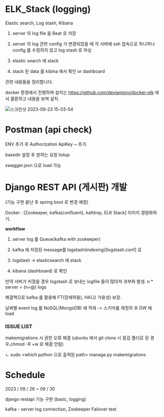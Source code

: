 # ELK_Stack (logging)
Elastic search, Log stash, Kibana 

1. server 의 log file 을 Beat 로 저장

2. server 의 log 관련 config 가 변경되었을 때 각 서버에 ssh 접속으로 하나하나 config 를 수정하지 않고 log stash 로 파싱 

3. elastic search 에 stack

4. stack 된 data 를 kibina 에서 확인 or dashboard

관련 내용들을 정리합니다. 

docker 환경에서 진행하며 설치는 https://github.com/deviantony/docker-elk 에서 클론하고 내용을 보며 설치.

![스크린샷 2023-09-23 15-03-54](https://github.com/OwenKimcertified/ELK_Stack/assets/99598620/36a4964c-b2e0-462f-b60b-c6ba182a28af)

# Postman (api check)

ENV 추가 후 Authorization ApiKey ~ 추가.

basedir 설정 후 원하는 요청 listup

swagger.json 으로 load 가능

# Django REST API (게시판) 개발 

(기능 구현 끝난 후 spring boot 로 변경 예정) 

Docker : [Zookeeper, kafka(confluent), kafdrop, ELK Stack] 이미지 경량화하기.

__workflow__ 

1. server log 를 Queue(kafka with zookeeper)

2. kafka 에 저장된 message를 logstash(indexing)[logstash.conf] 로

3. logstash -> elasticsearch 에 stack

4. kibana (dashboard) 로 확인

만약 서버가 커졌을 경우 logstash 로 보내는 logfile 들이 많아져 과부화 발생. n * server = (n+@) logs

해결책으로 kafka 를 활용해 FT(장애허용), HA(고 가용성) 보장.

날짜별 event log 를 NoSQL(MongoDB) 에 적재 -> 스키마를 재정의 후 DW 에 load

### ISSUE LIST

makemigrations 시 권한 오류 해결 (ubuntu 에서 git clone 시 잠김 폴더로 된 경우,chmod -R +w 로 해결 안됨)

ㄴ sudo <which python 으로 출력된 path> manage.py makemigrations 


# Schedule

2023 / 09 / 26 ~ 09 / 30

django restapi 기능 구현 (basic, logging)

kafka - server log connection, Zookeeper Failover test 
